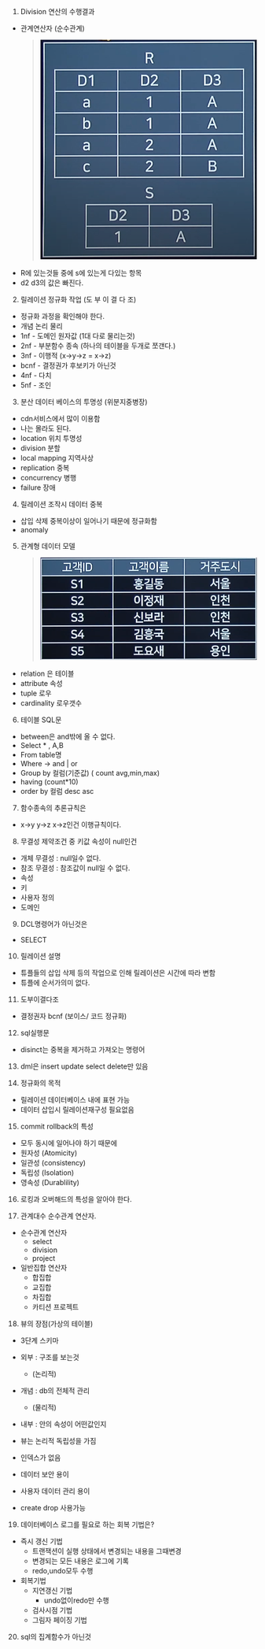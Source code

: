 1. Division 연산의 수행결과

- 관계연산자 (순수관계)
  > ![Alt text](image-3.png)
- R에 있는것들 중에 s에 있는게 다있는 항목
- d2 d3의 값은 빠진다.

2. 릴레이션 정규화 작업 (도 부 이 결 다 조)

- 정규화 과정을 확인해야 한다.
- 개념 논리 물리
- 1nf - 도메인 원자값 (1대 다로 물리는것)
- 2nf - 부분함수 종속 (하나의 테이블을 두개로 쪼갠다.)
- 3nf - 이행적 (x->y->z = x->z)
- bcnf - 결정권가 후보키가 아닌것
- 4nf - 다치
- 5nf - 조인

3. 분산 데이터 베이스의 투명성 (위분지중병장)

- cdn서비스에서 많이 이용함
- 나는 몰라도 된다.
- location 위치 투명성
- division 분할
- local mapping 지역사상
- replication 중복
- concurrency 병행
- failure 장애

4. 릴레이션 조작시 데이터 중복

- 삽입 삭제 중복이상이 일어나기 때문에 정규화함
- anomaly

5. 관계형 데이터 모델
   > ![Alt text](image-4.png)

- relation 은 테이블
- attribute 속성
- tuple 로우
- cardinality 로우갯수

6. 테이블 SQL문

- between은 and밖에 올 수 없다.
- Select \* , A,B
- From table명
- Where -> and | or
- Group by 컬럼(기준값) ( count avg,min,max)
- having (count\*10)
- order by 컬럼 desc asc

7. 함수종속의 추론규칙은

- x->y y->z x->z인건 이행규칙이다.

8. 무결성 제약조건 중 키값 속성이 null인건

- 개체 무결성 : null일수 없다.
- 참조 무결성 : 참조값이 null일 수 없다.
- 속성
- 키
- 사용자 정의
- 도메인

9. DCL명령어가 아닌것은

- SELECT

10. 릴레이션 설명

- 튜플들의 삽입 삭제 등의 작업으로 인해 릴레이션은 시간에 따라 변함
- 튜플에 순서가의미 없다.

11. 도부이결다조

- 결정권자 bcnf (보이스/ 코드 정규화)

12. sql실행문

- disinct는 중복을 제거하고 가져오는 명령어

13. dml은 insert update select delete만 있음

14. 정규화의 목적

- 릴레이션 데이터베이스 내에 표현 가능
- 데이터 삽입시 릴레이션재구성 필요없음

15. commit rollback의 특성

- 모두 동시에 일어나야 하기 때문에
- 원자성 (Atomicity)
- 일관성 (consistency)
- 독립성 (Isolation)
- 영속성 (Durablility)

16. 로킹과 오버해드의 특성을 알아야 한다.

17. 관계대수 순수관계 연산자.

- 순수관계 연산자
  - select
  - division
  - project
- 일반집합 연산자
  - 합집합
  - 교집합
  - 차집합
  - 카티션 프로젝트

18. 뷰의 장점(가상의 테이블)

- 3단계 스키마
- 외부 : 구조를 보는것
  - (논리적)
- 개념 : db의 전체적 관리
  - (물리적)
- 내부 : 안의 속성이 어떤값인지

- 뷰는 논리적 독립성을 가짐
- 인덱스가 없음
- 데이터 보안 용이
- 사용자 데이터 관리 용이
- create drop 사용가능

19. 데이터베이스 로그를 필요로 하는 회복 기법은?

- 즉시 갱신 기법
  - 트랜잭션이 실행 상태에서 변경되는 내용을 그때변경
  - 변경되는 모든 내용은 로그에 기록
  - redo,undo모두 수행
- 회복기법
  - 지연갱신 기법
    - undo없이redo만 수행
  - 검사시점 기법
  - 그림자 페이징 기법

20. sql의 집계함수가 아닌것
